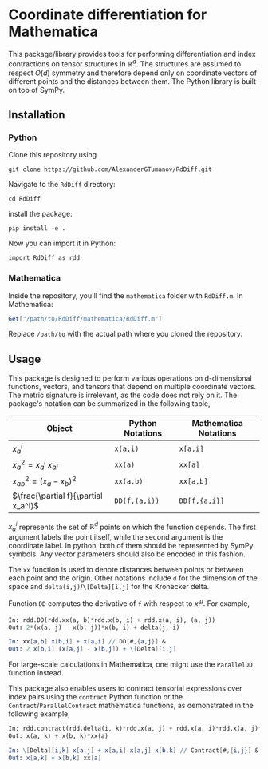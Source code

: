 # Coordinate differentiation for Mathematica
This package/library provides tools for performing differentiation and index contractions on tensor structures in $\mathbb{R}^d$. The structures are assumed to respect $O(d)$ symmetry and therefore depend only on coordinate vectors of different points and the distances between them. The Python library is built on top of SymPy.
## Installation

### Python
Clone this repository using
```console
git clone https://github.com/AlexanderGTumanov/RdDiff.git
```
Navigate to the ``RdDiff`` directory:
```console
cd RdDiff
```
install the package:
```console
pip install -e .
```
Now you can import it in Python:
```console
import RdDiff as rdd
```
### Mathematica
Inside the repository, you'll find the ``mathematica`` folder with ``RdDiff.m``.
In Mathematica:
```mathematica
Get["/path/to/RdDiff/mathematica/RdDiff.m"]
```
Replace ``/path/to`` with the actual path where you cloned the repository.
## Usage
This package is designed to perform various operations on d-dimensional functions, vectors, and tensors that depend on multiple coordinate vectors. The metric signature is irrelevant, as the code does not rely on it. The package's notation can be summarized in the following table,

| Object                                | Python Notations    |  Mathematica Notations  |
| --------                              | -------             | -------                 |
| $x^i_a$                               | ``x(a,i)``          | ``x[a,i]``              |
| $x_a^2 = x_a^i\ x_{ai}$               | ``xx(a)``           | ``xx[a]``               |
| $x_{ab}^2 = \left(x_a-x_b\right)^2$   | ``xx(a,b)``         | ``xx[a,b]``             |
| $\frac{\partial f}{\partial x_a^i}$   | ``DD(f,(a,i))``     | ``DD[f,{a,i}]``         |

$x^i_a$ represents the set of $\mathbb{R}^d$ points on which the function depends. The first argument labels the point itself, while the second argument is the coordinate label. In python, both of them should be represented by SymPy symbols. Any vector parameters should also be encoded in this fashion.

The ``xx`` function is used to denote distances between points or between each point and the origin. Other notations include ``d`` for the dimension of the space and ``delta(i,j)``/``\[Delta][i,j]`` for the Kronecker delta.

Function ``DD`` computes the derivative of ``f`` with respect to $x^\mu_i$. For example,

```python
In: rdd.DD(rdd.xx(a, b)*rdd.x(b, i) + rdd.x(a, i), (a, j))
Out: 2*(x(a, j) - x(b, j))*x(b, i) + delta(j, i)
```
```mathematica
In: xx[a,b] x[b,i] + x[a,i] // DD[#,{a,j}] &
Out: 2 x[b,i] (x[a,j] - x[b,j]) + \[Delta][i,j]
```

For large-scale calculations in Mathematica, one might use the ``ParallelDD`` function instead.

This package also enables users to contract tensorial expressions over index pairs using the ``contract`` Python function or the ``Contract``/``ParallelContract`` mathematica functions, as demonstrated in the following example,

```python
In: rdd.contract(rdd.delta(i, k)*rdd.x(a, j) + rdd.x(a, i)*rdd.x(a, j)*rdd.x(b, k), (i, j))
Out: x(a, k) + x(b, k)*xx(a)
```
```mathematica
In: \[Delta][i,k] x[a,j] + x[a,i] x[a,j] x[b,k] // Contract[#,{i,j}] &
Out: x[a,k] + x[b,k] xx[a]
```
